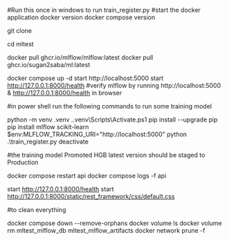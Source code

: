 #Run this once in windows to run train_register.py
#start the docker application
docker version
docker compose version

git clone 

cd mltest

docker pull ghcr.io/mlflow/mlflow:latest
docker pull ghcr.io/sugan2saba/ml:latest

docker compose up -d
start http://localhost:5000
start http://127.0.0.1:8000/health
#verify mlflow by running http://localhost:5000 & http://127.0.0.1:8000/health in browser 

#in power shell run the following commands to run some training model

python -m venv .venv
.\.venv\Scripts\Activate.ps1
pip install --upgrade pip
pip install mlflow scikit-learn
$env:MLFLOW_TRACKING_URI="http://localhost:5000"
python .\train_register.py
deactivate

#the training model Promoted HGB latest version should be staged to Production

docker compose restart api
docker compose logs -f api


start http://127.0.0.1:8000/health
start http://127.0.0.1:8000/static/rest_framework/css/default.css

#to clean everything

docker compose down --remove-orphans
docker volume ls
docker volume rm mltest_mlflow_db mltest_mlflow_artifacts
docker network prune -f